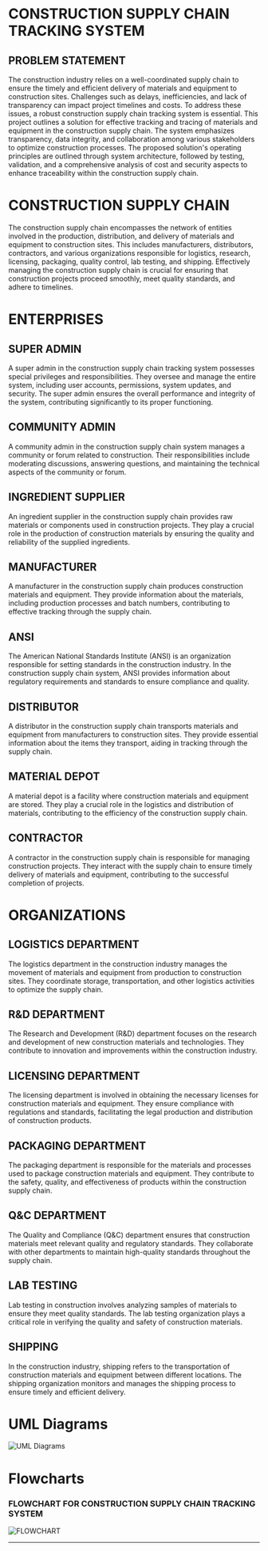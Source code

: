 # **CONSTRUCTION SUPPLY CHAIN TRACKING SYSTEM**

## **PROBLEM STATEMENT**

The construction industry relies on a well-coordinated supply chain to ensure the timely and efficient delivery of materials and equipment to construction sites. Challenges such as delays, inefficiencies, and lack of transparency can impact project timelines and costs. To address these issues, a robust construction supply chain tracking system is essential. This project outlines a solution for effective tracking and tracing of materials and equipment in the construction supply chain. The system emphasizes transparency, data integrity, and collaboration among various stakeholders to optimize construction processes. The proposed solution's operating principles are outlined through system architecture, followed by testing, validation, and a comprehensive analysis of cost and security aspects to enhance traceability within the construction supply chain.

# **CONSTRUCTION SUPPLY CHAIN**

The construction supply chain encompasses the network of entities involved in the production, distribution, and delivery of materials and equipment to construction sites. This includes manufacturers, distributors, contractors, and various organizations responsible for logistics, research, licensing, packaging, quality control, lab testing, and shipping. Effectively managing the construction supply chain is crucial for ensuring that construction projects proceed smoothly, meet quality standards, and adhere to timelines.

# **ENTERPRISES**

## **SUPER ADMIN**

A super admin in the construction supply chain tracking system possesses special privileges and responsibilities. They oversee and manage the entire system, including user accounts, permissions, system updates, and security. The super admin ensures the overall performance and integrity of the system, contributing significantly to its proper functioning.

## **COMMUNITY ADMIN**

A community admin in the construction supply chain system manages a community or forum related to construction. Their responsibilities include moderating discussions, answering questions, and maintaining the technical aspects of the community or forum.

## **INGREDIENT SUPPLIER**

An ingredient supplier in the construction supply chain provides raw materials or components used in construction projects. They play a crucial role in the production of construction materials by ensuring the quality and reliability of the supplied ingredients.

## **MANUFACTURER**

A manufacturer in the construction supply chain produces construction materials and equipment. They provide information about the materials, including production processes and batch numbers, contributing to effective tracking through the supply chain.

## **ANSI**

The American National Standards Institute (ANSI) is an organization responsible for setting standards in the construction industry. In the construction supply chain system, ANSI provides information about regulatory requirements and standards to ensure compliance and quality.

## **DISTRIBUTOR**

A distributor in the construction supply chain transports materials and equipment from manufacturers to construction sites. They provide essential information about the items they transport, aiding in tracking through the supply chain.

## **MATERIAL DEPOT**

A material depot is a facility where construction materials and equipment are stored. They play a crucial role in the logistics and distribution of materials, contributing to the efficiency of the construction supply chain.

## **CONTRACTOR**

A contractor in the construction supply chain is responsible for managing construction projects. They interact with the supply chain to ensure timely delivery of materials and equipment, contributing to the successful completion of projects.

# **ORGANIZATIONS**

## **LOGISTICS DEPARTMENT**

The logistics department in the construction industry manages the movement of materials and equipment from production to construction sites. They coordinate storage, transportation, and other logistics activities to optimize the supply chain.

## **R&D DEPARTMENT**

The Research and Development (R&D) department focuses on the research and development of new construction materials and technologies. They contribute to innovation and improvements within the construction industry.

## **LICENSING DEPARTMENT**

The licensing department is involved in obtaining the necessary licenses for construction materials and equipment. They ensure compliance with regulations and standards, facilitating the legal production and distribution of construction products.

## **PACKAGING DEPARTMENT**

The packaging department is responsible for the materials and processes used to package construction materials and equipment. They contribute to the safety, quality, and effectiveness of products within the construction supply chain.

## **Q&C DEPARTMENT**

The Quality and Compliance (Q&C) department ensures that construction materials meet relevant quality and regulatory standards. They collaborate with other departments to maintain high-quality standards throughout the supply chain.

## **LAB TESTING**

Lab testing in construction involves analyzing samples of materials to ensure they meet quality standards. The lab testing organization plays a critical role in verifying the quality and safety of construction materials.

## **SHIPPING**

In the construction industry, shipping refers to the transportation of construction materials and equipment between different locations. The shipping organization monitors and manages the shipping process to ensure timely and efficient delivery.

# **UML Diagrams**

![UML Diagrams](https://github.com/aed5100/final-project-mnr/blob/nitish-two/src/util/images/UML.jpeg)

# **Flowcharts**

### **FLOWCHART FOR CONSTRUCTION SUPPLY CHAIN TRACKING SYSTEM**

![FLOWCHART](https://github.com/aed5100/final-project-mnr/blob/nitish-two/src/util/images/FlowChart.jpeg)

---